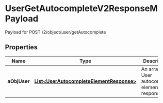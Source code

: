 

# UserGetAutocompleteV2ResponseMPayload

Payload for POST /2/object/user/getAutocomplete

## Properties

| Name | Type | Description | Notes |
|------------ | ------------- | ------------- | -------------|
|**aObjUser** | [**List&lt;UserAutocompleteElementResponse&gt;**](UserAutocompleteElementResponse.md) | An array of User autocomplete element response. |  |



